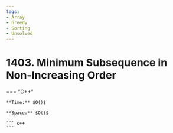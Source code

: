 ```yaml
---
tags:
- Array
- Greedy
- Sorting
- Unsolved
---
```



# 1403. Minimum Subsequence in Non-Increasing Order

=== "C++"

    **Time:** $O()$

    **Space:** $O()$

    ``` c++
    ```